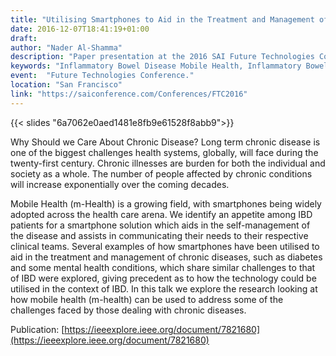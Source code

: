 ```yaml
---
title: "Utilising Smartphones to Aid in the Treatment and Management of Inflammatory Bowel Disease"
date: 2016-12-07T18:41:19+01:00
draft: 
author: "Nader Al-Shamma"
description: "Paper presentation at the 2016 SAI Future Technologies Conference."
keywords: "Inflammatory Bowel Disease Mobile Health, Inflammatory Bowel Disease mHealth"
event:  "Future Technologies Conference."
location: "San Francisco" 
link: "https://saiconference.com/Conferences/FTC2016"
---
```


{{< slides "6a7062e0aed1481e8fb9e61528f8abb9">}}

Why Should we Care About Chronic Disease? Long term chronic disease is one of the biggest challenges health systems, 
globally, will face during the twenty-first century. Chronic illnesses are burden for both the individual and society 
as a whole. The number of people affected by chronic conditions will increase exponentially over the coming decades.

Mobile Health (m-Health) is a growing field, with smartphones being widely adopted across the health care arena. We 
identify an appetite among IBD patients for a smartphone solution which aids in the self-management of the disease and 
assists in communicating their needs to their respective clinical teams. Several examples of how smartphones have been 
utilised to aid in the treatment and management of chronic diseases, such as diabetes and some mental health conditions, 
which share similar challenges to that of IBD were explored, giving precedent as to how the technology could be 
utilised in the context of IBD. In this talk we explore the research looking at how mobile health (m-health) can be 
used to address some of the challenges faced by those dealing with chronic diseases.  

Publication: [https://ieeexplore.ieee.org/document/7821680](https://ieeexplore.ieee.org/document/7821680) 

